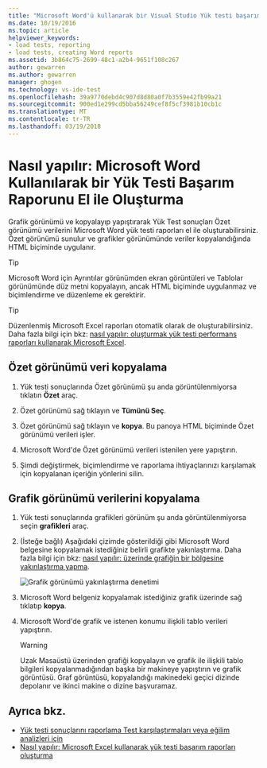 ```yaml
---
title: "Microsoft Word'ü kullanarak bir Visual Studio Yük testi başarım raporunu oluşturmak | Microsoft Docs"
ms.date: 10/19/2016
ms.topic: article
helpviewer_keywords:
- load tests, reporting
- load tests, creating Word reports
ms.assetid: 3b864c75-2699-48c1-a2b4-9651f108c267
author: gewarren
ms.author: gewarren
manager: ghogen
ms.technology: vs-ide-test
ms.openlocfilehash: 39a9770debd4c907d8d80a0f7b3559e42fb99a21
ms.sourcegitcommit: 900ed1e299cd5bba56249cef8f5cf3981b10cb1c
ms.translationtype: MT
ms.contentlocale: tr-TR
ms.lasthandoff: 03/19/2018
---
```

# <a name="how-to-manually-create-a-load-test-performance-report-using-microsoft-word"></a>Nasıl yapılır: Microsoft Word Kullanılarak bir Yük Testi Başarım Raporunu El ile Oluşturma

Grafik görünümü ve kopyalayıp yapıştırarak Yük Test sonuçları Özet görünümü verilerini Microsoft Word yük testi raporları el ile oluşturabilirsiniz. Özet görünümü sunulur ve grafikler görünümünde veriler kopyalandığında HTML biçiminde uygulanır.

> [!TIP]
> Microsoft Word için Ayrıntılar görünümden ekran görüntüleri ve Tablolar görünümünde düz metni kopyalayın, ancak HTML biçiminde uygulanmaz ve biçimlendirme ve düzenleme ek gerektirir.

> [!TIP]
> Düzenlenmiş Microsoft Excel raporları otomatik olarak de oluşturabilirsiniz. Daha fazla bilgi için bkz: [nasıl yapılır: oluşturmak yük testi performans raporları kullanarak Microsoft Excel](../test/how-to-create-load-test-performance-reports-using-microsoft-excel.md).

## <a name="copy-summary-view-data"></a>Özet görünümü veri kopyalama

1.  Yük testi sonuçlarında Özet görünümü şu anda görüntülenmiyorsa tıklatın **Özet** araç.

2.  Özet görünümü sağ tıklayın ve **Tümünü Seç**.

3.  Özet görünümü sağ tıklayın ve **kopya**. Bu panoya HTML biçiminde Özet görünümü verileri işler.

4.  Microsoft Word'de Özet görünümü verileri istenilen yere yapıştırın.

5.  Şimdi değiştirmek, biçimlendirme ve raporlama ihtiyaçlarınızı karşılamak için kopyalanan içeriğin yönlerini silin.

## <a name="copy-graph-view-data"></a>Grafik görünümü verilerini kopyalama

1.  Yük testi sonuçlarında grafikleri görünüm şu anda görüntülenmiyorsa seçin **grafikleri** araç.

2.  (İsteğe bağlı) Aşağıdaki çizimde gösterildiği gibi Microsoft Word belgesine kopyalamak istediğiniz belirli grafikte yakınlaştırma. Daha fazla bilgi için bkz: [nasıl yapılır: üzerinde grafiğin bir bölgesine yakınlaştırma yapma](../test/how-to-zoom-in-on-a-region-of-the-graph-in-load-test-results.md).

     ![Grafik görünümü yakınlaştırma denetimi](../test/media/ltest_zoomcontrol.png "LTest_ZoomControl")

3.  Microsoft Word belgeniz kopyalamak istediğiniz grafik üzerinde sağ tıklatıp **kopya**.

4.  Microsoft Word'de grafik ve istenen konumu ilişkili tablo verileri yapıştırın.

    > [!WARNING]
    > Uzak Masaüstü üzerinden grafiği kopyalayın ve grafik ile ilişkili tablo bilgileri kopyalanmadığından başka bir makineye yapıştırın ve grafik görüntüsü. Graf görüntüsü, kopyalandığı makinedeki geçici dizinde depolanır ve ikinci makine o dizine başvuramaz.

## <a name="see-also"></a>Ayrıca bkz.

- [Yük testi sonuçlarını raporlama Test karşılaştırmaları veya eğilim analizleri için](../test/compare-load-test-results.md)
- [Nasıl yapılır: Microsoft Excel kullanarak yük testi başarım raporları oluşturma](../test/how-to-create-load-test-performance-reports-using-microsoft-excel.md)